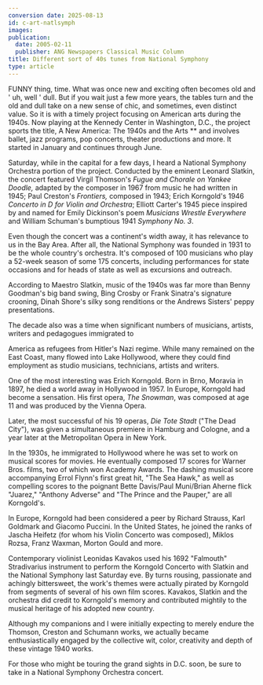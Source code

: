 ```yaml
---
conversion date: 2025-08-13
id: c-art-natlsymph
images:
publication:
  date: 2005-02-11
  publisher: ANG Newspapers Classical Music Column
title: Different sort of 40s tunes from National Symphony
type: article
---
```


FUNNY thing, time. What was once new and exciting often becomes old and ' uh, well ' dull. But if you wait just a few more years, the tables turn and the old and dull take on a new sense of chic, and sometimes, even distinct value.
So it is with a timely project focusing on American arts during the 1940s. Now playing at the Kennedy Center in Washington, D.C., the project sports the title, A New America: The 1940s and the Arts ** and involves ballet, jazz programs, pop concerts, theater productions and more. It started in January and continues through June.

Saturday, while in the capital for a few days, I heard a National Symphony Orchestra portion of the project. Conducted by the eminent Leonard Slatkin, the concert featured Virgil Thomson's *Fugue and Chorale on Yankee Doodle,* adapted by the composer in 1967 from music he had written in 1945; Paul Creston's *Frontiers,* composed in 1943; Erich Korngold's 1946 *Concerto in D for Violin and Orchestra*; Elliott Carter's 1945 piece inspired by and named for Emily Dickinson's poem *Musicians Wrestle Everywhere* and William Schuman's bumptious 1941 *Symphony No. 3*.

Even though the concert was a continent's width away, it has relevance to us in the Bay Area. After all, the National Symphony was founded in 1931 to be the whole country's orchestra. It's composed of 100 musicians who play a 52-week season of some 175 concerts, including performances for state occasions and for heads of state as well as excursions and outreach.

According to Maestro Slatkin, music of the 1940s was far more than Benny Goodman's big band swing, Bing Crosby or Frank Sinatra's signature crooning, Dinah Shore's silky song renditions or the Andrews Sisters' peppy presentations.

The decade also was a time when significant numbers of musicians, artists, writers and pedagogues immigrated to

America as refugees from Hitler's Nazi regime. While many remained on the East Coast, many flowed into Lake Hollywood, where they could find employment as studio musicians, technicians, artists and writers.

One of the most interesting was Erich Korngold. Born in Brno, Moravia in 1897, he died a world away in Hollywood in 1957. In Europe, Korngold had become a sensation. His first opera, *The Snowman*, was composed at age 11 and was produced by the Vienna Opera.

Later, the most successful of his 19 operas, *Die Tote Stadt* ("The Dead City"), was given a simultaneous premiere in Hamburg and Cologne, and a year later at the Metropolitan Opera in New York.

In the 1930s, he immigrated to Hollywood where he was set to work on musical scores for movies. He eventually composed 17 scores for Warner Bros. films, two of which won Academy Awards. The dashing musical score accompanying Errol Flynn's first great hit, "The Sea Hawk," as well as compelling scores to the poignant Bette Davis/Paul Muni/Brian Aherne flick "Juarez," "Anthony Adverse" and "The Prince and the Pauper," are all Korngold's.

In Europe, Korngold had been considered a peer by Richard Strauss, Karl Goldmark and Giacomo Puccini. In the United States, he joined the ranks of Jascha Heifetz (for whom his Violin Concerto was composed), Miklos Rozsa, Franz Waxman, Morton Gould and more.

Contemporary violinist Leonidas Kavakos used his 1692 "Falmouth" Stradivarius instrument to perform the Korngold Concerto with Slatkin and the National Symphony last Saturday eve. By turns rousing, passionate and achingly bittersweet, the work's themes were actually pirated by Korngold from segments of several of his own film scores. Kavakos, Slatkin and the orchestra did credit to Korngold's memory and contributed mightily to the musical heritage of his adopted new country.

Although my companions and I were initially expecting to merely endure the Thomson, Creston and Schumann works, we actually became enthusiastically engaged by the collective wit, color, creativity and depth of these vintage 1940 works.

For those who might be touring the grand sights in D.C. soon, be sure to take in a National Symphony Orchestra concert.

